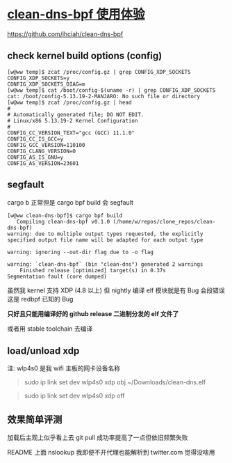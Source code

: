# [clean-dns-bpf 使用体验](2021/10/clean_dns_bpf.md)

<https://github.com/ihciah/clean-dns-bpf>

## check kernel build options (config)

```
[w@ww temp]$ zcat /proc/config.gz | grep CONFIG_XDP_SOCKETS
CONFIG_XDP_SOCKETS=y
CONFIG_XDP_SOCKETS_DIAG=m
[w@ww temp]$ cat /boot/config-$(uname -r) | grep CONFIG_XDP_SOCKETS
cat: /boot/config-5.13.19-2-MANJARO: No such file or directory
[w@ww temp]$ zcat /proc/config.gz | head
#
# Automatically generated file; DO NOT EDIT.
# Linux/x86 5.13.19-2 Kernel Configuration
#
CONFIG_CC_VERSION_TEXT="gcc (GCC) 11.1.0"
CONFIG_CC_IS_GCC=y
CONFIG_GCC_VERSION=110100
CONFIG_CLANG_VERSION=0
CONFIG_AS_IS_GNU=y
CONFIG_AS_VERSION=23601
```

## segfault

cargo b 正常但是 cargo bpf build 会 segfault

```
[w@ww clean-dns-bpf]$ cargo bpf build 
   Compiling clean-dns-bpf v0.1.0 (/home/w/repos/clone_repos/clean-dns-bpf)
warning: due to multiple output types requested, the explicitly specified output file name will be adapted for each output type

warning: ignoring --out-dir flag due to -o flag

warning: `clean-dns-bpf` (bin "clean-dns") generated 2 warnings
    Finished release [optimized] target(s) in 0.37s
Segmentation fault (core dumped)
```

虽然我 kernel 支持 XDP (4.8 以上) 但 nightly 编译 elf 模块就是有 Bug 会段错误 这是 redbpf 已知的 Bug

**只好且只能用编译好的 github release 二进制分发的 elf 文件了**

或者用 stable toolchain 去编译

## load/unload xdp

注: wlp4s0 是我 wifi 主板的网卡设备名称

> sudo ip link set dev wlp4s0 xdp obj ~/Downloads/clean-dns.elf 

> sudo ip link set dev wlp4s0 xdp off

## 效果简单评测

加载后主观上似乎看上去 git pull 成功率提高了一点但依旧频繁失败

README 上面 nslookup 我即便不开代理也能解析到 twitter.com 觉得没啥用
